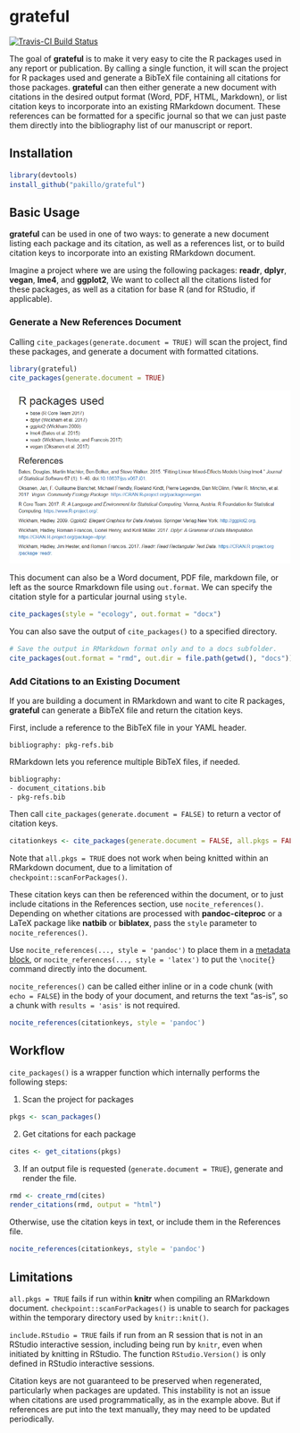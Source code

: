 
<!-- README.md is generated from README.Rmd. Please edit that file -->

# grateful

[![Travis-CI Build
Status](https://travis-ci.org/pakillo/grateful.svg?branch=master)](https://travis-ci.org/pakillo/grateful)

The goal of **grateful** is to make it very easy to cite the R packages
used in any report or publication. By calling a single function, it will
scan the project for R packages used and generate a BibTeX file
containing all citations for those packages. **grateful** can then
either generate a new document with citations in the desired output
format (Word, PDF, HTML, Markdown), or list citation keys to incorporate
into an existing RMarkdown document. These references can be formatted
for a specific journal so that we can just paste them directly into the
bibliography list of our manuscript or report.

## Installation

``` r
library(devtools)
install_github("pakillo/grateful")
```

## Basic Usage

**grateful** can be used in one of two ways: to generate a new document
listing each package and its citation, as well as a references list, or
to build citation keys to incorporate into an existing RMarkdown
document.

Imagine a project where we are using the following packages: **readr**,
**dplyr**, **vegan**, **lme4**, and **ggplot2**, We want to collect all
the citations listed for these packages, as well as a citation for base
R (and for RStudio, if applicable).

### Generate a New References Document

Calling `cite_packages(generate.document = TRUE)` will scan the project,
find these packages, and generate a document with formatted citations.

``` r
library(grateful)
cite_packages(generate.document = TRUE)
```

![](example-output.PNG)

This document can also be a Word document, PDF file, markdown file, or
left as the source Rmarkdown file using `out.format`. We can specify the
citation style for a particular journal using `style`.

``` r
cite_packages(style = "ecology", out.format = "docx")
```

You can also save the output of `cite_packages()` to a specified
directory.

``` r
# Save the output in RMarkdown format only and to a docs subfolder.
cite_packages(out.format = "rmd", out.dir = file.path(getwd(), "docs"))
```

### Add Citations to an Existing Document

If you are building a document in RMarkdown and want to cite R packages,
**grateful** can generate a BibTeX file and return the citation keys.

First, include a reference to the BibTeX file in your YAML header.

    bibliography: pkg-refs.bib

RMarkdown lets you reference multiple BibTeX files, if needed.

    bibliography: 
    - document_citations.bib
    - pkg-refs.bib

Then call `cite_packages(generate.document = FALSE)` to return a vector
of citation
keys.

``` r
citationkeys <- cite_packages(generate.document = FALSE, all.pkgs = FALSE)
```

Note that `all.pkgs = TRUE` does not work when being knitted within an
RMarkdown document, due to a limitation of
`checkpoint::scanForPackages()`.

These citation keys can then be referenced within the document, or to
just include citations in the References section, use
`nocite_references()`. Depending on whether citations are processed with
**pandoc-citeproc** or a LaTeX package like **natbib** or **biblatex**,
pass the `style` parameter to `nocite_references()`.

Use `nocite_references(..., style = 'pandoc')` to place them in a
[metadata
block](https://rmarkdown.rstudio.com/authoring_bibliographies_and_citations.html#unused_references_\(nocite\)),
or `nocite_references(..., style = 'latex')` to put the `\nocite{}`
command directly into the document.

`nocite_references()` can be called either inline or in a code chunk
(with `echo = FALSE`) in the body of your document, and returns the text
“as-is”, so a chunk with `results = 'asis'` is not required.

``` r
nocite_references(citationkeys, style = 'pandoc')
```

## Workflow

`cite_packages()` is a wrapper function which internally performs the
following steps:

1.  Scan the project for packages

<!-- end list -->

``` r
pkgs <- scan_packages()
```

2.  Get citations for each package

<!-- end list -->

``` r
cites <- get_citations(pkgs)
```

3.  If an output file is requested (`generate.document = TRUE`),
    generate and render the file.

<!-- end list -->

``` r
rmd <- create_rmd(cites)
render_citations(rmd, output = "html")
```

Otherwise, use the citation keys in text, or include them in the
References file.

``` r
nocite_references(citationkeys, style = 'pandoc')
```

## Limitations

`all.pkgs = TRUE` fails if run within **knitr** when compiling an
RMarkdown document. `checkpoint::scanForPackages()` is unable to search
for packages within the temporary directory used by `knitr::knit()`.

`include.RStudio = TRUE` fails if run from an R session that is not in
an RStudio interactive session, including being run by `knitr`, even
when initiated by knitting in RStudio. The function `RStudio.Version()`
is only defined in RStudio interactive sessions.

Citation keys are not guaranteed to be preserved when regenerated,
particularly when packages are updated. This instability is not an issue
when citations are used programmatically, as in the example above. But
if references are put into the text manually, they may need to be
updated periodically.
